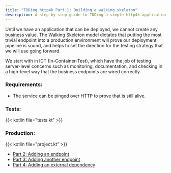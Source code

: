 ```yaml
---
title: "TDDing http4k Part 1: Building a walking skeleton"
description: A step-by-step guide to TDDing a simple http4k application
---
```


Until we have an application that can be deployed, we cannot create any business value. The Walking Skeleton
model dictates that putting the most trivial endpoint into a production environment will prove our deployment
pipeline is sound, and helps to set the direction for the testing strategy that we will use going forward.

We start with in ICT (In-Container-Test), which have the job of testing server-level concerns such as monitoring,
documentation, and checking in a high-level way that the business endpoints are wired correctly.

### Requirements:
- The service can be pinged over HTTP to prove that is still alive.

### Tests:

{{< kotlin file="tests.kt" >}}

### Production:

{{< kotlin file="project.kt" >}}

- [Part 2: Adding an endpoint](../_2/)
- [Part 3: Adding another endpoint](../_3/)
- [Part 4: Adding an external dependency](../_4/)
